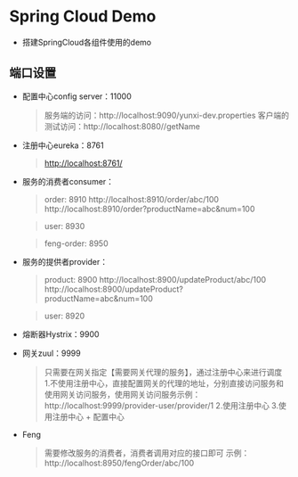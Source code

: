 # Spring Cloud Demo
* 搭建SpringCloud各组件使用的demo

## 端口设置
* 配置中心config server：11000
    > 服务端的访问：http://localhost:9090/yunxi-dev.properties
    > 客户端的测试访问：http://localhost:8080//getName
* 注册中心eureka：8761
    > [http://localhost:8761/](http://localhost:8761/)
* 服务的消费者consumer：
    > order: 8910
    > http://localhost:8910/order/abc/100
    > http://localhost:8910/order?productName=abc&num=100
    
    > user: 8930
    
    > feng-order: 8950
    
* 服务的提供者provider：
    > product: 8900
    > http://localhost:8900/updateProduct/abc/100
    > http://localhost:8900/updateProduct?productName=abc&num=100
    
    >user: 8920
    
* 熔断器Hystrix：9900
    > 

* 网关zuul：9999
    > 只需要在网关指定【需要网关代理的服务】，通过注册中心来进行调度
    > 1.不使用注册中心，直接配置网关的代理的地址，分别直接访问服务和使用网关访问服务，使用网关访问服务示例：http://localhost:9999/provider-user/provider/1
    > 2.使用注册中心
    > 3.使用注册中心 + 配置中心

* Feng
    > 需要修改服务的消费者，消费者调用对应的接口即可
    示例：http://localhost:8950/fengOrder/abc/100


